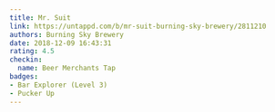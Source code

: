 ```yaml
---
title: Mr. Suit
link: https://untappd.com/b/mr-suit-burning-sky-brewery/2811210
authors: Burning Sky Brewery
date: 2018-12-09 16:43:31
rating: 4.5
checkin:
  name: Beer Merchants Tap
badges:
- Bar Explorer (Level 3)
- Pucker Up
---
```

